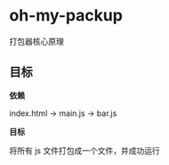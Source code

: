 # oh-my-packup
打包器核心原理



## 目标

**依赖**

index.html -> main.js -> bar.js

**目标**

将所有 js 文件打包成一个文件，并成功运行
